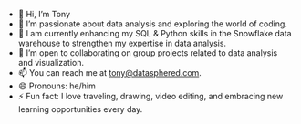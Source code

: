 - 👋 Hi, I’m Tony
- 👀 I’m passionate about data analysis and exploring the world of coding.
- 🌱  I am currently enhancing my SQL & Python skills in the Snowflake data warehouse to strengthen my expertise in data analysis.
- 💞️ I’m open to collaborating on group projects related to data analysis and visualization.
- 📫 You can reach me at tony@datasphered.com.
- 😄 Pronouns: he/him
- ⚡ Fun fact: I love traveling, drawing, video editing, and embracing new learning opportunities every day.

<!---
tonyvicta/tonyvicta is a ✨ special ✨ repository because its `README.md` (this file) appears on your GitHub profile.
You can click the Preview link to take a look at your changes.
--->
